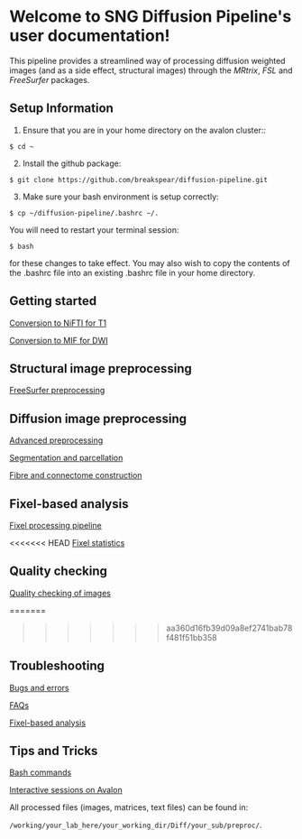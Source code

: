# Welcome to SNG Diffusion Pipeline's user documentation!

This pipeline provides a streamlined way of processing diffusion weighted images (and as a side effect, structural images) through the *MRtrix*, *FSL* and *FreeSurfer* packages.

## Setup Information

1) Ensure that you are in your home directory on the avalon cluster::

  `$ cd ~`
	
2) Install the github package:

  `$ git clone https://github.com/breakspear/diffusion-pipeline.git`

3) Make sure your bash environment is setup correctly:

  `$ cp ~/diffusion-pipeline/.bashrc ~/.`

You will need to restart your terminal session:

  `$ bash`

for these changes to take effect. You may also wish to copy the contents of the .bashrc file into an existing .bashrc file in your home directory.

## Getting started

[Conversion to NiFTI for T1](https://github.com/breakspear/diffusion-pipeline/tree/master/docs/structural_preprocessing/conversion_to_nifti.rst)

[Conversion to MIF for DWI](https://github.com/breakspear/diffusion-pipeline/tree/master/docs/dwi_preprocessing/conversion_to_mif.md)

## Structural image preprocessing

[FreeSurfer preprocessing](https://github.com/breakspear/diffusion-pipeline/tree/master/docs/structural_preprocessing/t1_processing_in_freesurfer.rst)

## Diffusion image preprocessing

[Advanced preprocessing](https://github.com/breakspear/diffusion-pipeline/tree/master/docs/dwi_preprocessing/advanced_preprocessing.md)

[Segmentation and parcellation](https://github.com/breakspear/diffusion-pipeline/tree/master/docs/dwi_preprocessing/segmentation_and_parcellation.md)

[Fibre and connectome construction](https://github.com/breakspear/diffusion-pipeline/tree/master/docs/dwi_preprocessing/fibre_and_connectome_construction.md)

## Fixel-based analysis

[Fixel processing pipeline](docs/fixel_based_analysis/processing_fixels.md)

<<<<<<< HEAD
[Fixel statistics](docs/fixel_stats.md)

## Quality checking

[Quality checking of images](docs/quality_checking/qc.md)

=======
>>>>>>> aa360d16fb39d09a8ef2741bab78f481f51bb358
## Troubleshooting

[Bugs and errors](docs/bugs.md)

[FAQs](docs/faqs.md)

[Fixel-based analysis](docs/fba.md)

## Tips and Tricks

[Bash commands](docs/bash_commands.md)

[Interactive sessions on Avalon](docs/interactive.md)


All processed files (images, matrices, text files) can be found in:

`/working/your_lab_here/your_working_dir/Diff/your_sub/preproc/`.



